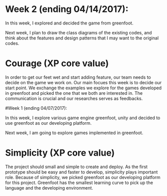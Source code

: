 # Week 2 (ending 04/14/2017):
  
In this week, I explored and  decided the game from greenfoot.

Next week, I plan to draw the class diagrams of the existing codes, and think about the features and design patterns that I may want to the original codes.

# Courage (XP core value)

In order to get our feet wet and start adding feature, our team needs to decide on the game we work on. Our main focues this week is to decide our start point. We exchange the examples we explore for the games developed in greenfoot and picked the one that we both are interested in. The communication is crucial and our researches serves as feedbacks.   

#Week 1 (ending 04/07/2017):

In this week, I explore various game engine greenfoot, unity and decided to use greenfoot as our developing platform. 

Next week, I am going to explore games implemented in greenfoot. 

# Simplicity (XP core value)

The project should small and simple to create and deploy.
As the first prototype should be easy and faster to develop, simplicity plays important role. Because of simplicity, we picked greenfoot as our developing platform for this project. Greenfoot has the smallest learning curve to pick up the language and the developing environment. 
